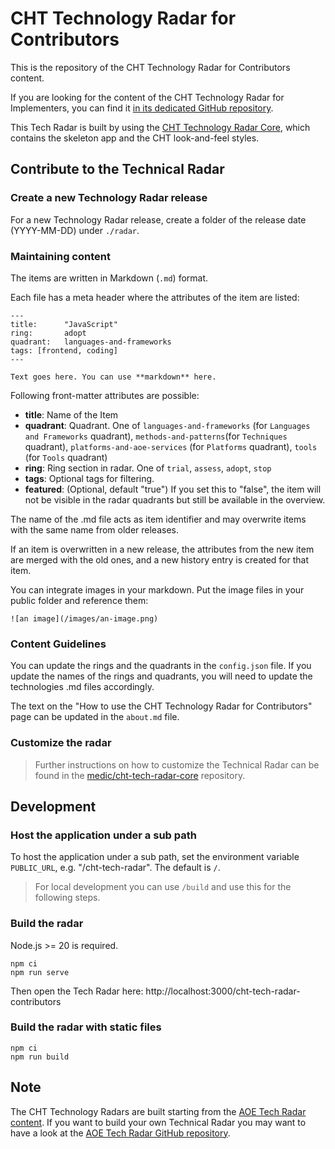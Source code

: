 # CHT Technology Radar for Contributors
This is the repository of the CHT Technology Radar for Contributors content.

If you are looking for the content of the CHT Technology Radar for Implementers, you can find it [in its dedicated GitHub repository](https://github.com/medic/cht-tech-radar-implementers). 

This Tech Radar is built by using the [CHT Technology Radar Core](https://github.com/medic/cht-tech-radar-core), which contains the skeleton app and the CHT look-and-feel styles. 

## Contribute to the Technical Radar

### Create a new Technology Radar release
For a new Technology Radar release, create a folder of the release date (YYYY-MM-DD) under `./radar`.

### Maintaining content
The items are written in Markdown (`.md`) format.

Each file has a meta header where the attributes of the item are listed:

```
---
title:      "JavaScript"
ring:       adopt
quadrant:   languages-and-frameworks
tags: [frontend, coding]
---

Text goes here. You can use **markdown** here.
```

Following front-matter attributes are possible:

- **title**: Name of the Item
- **quadrant**: Quadrant. One of `languages-and-frameworks` (for `Languages and Frameworks` quadrant),
  `methods-and-patterns`(for `Techniques` quadrant), `platforms-and-aoe-services` 
(for `Platforms` quadrant), `tools` (for `Tools` quadrant)
- **ring**: Ring section in radar. One of `trial`, `assess`, `adopt`, `stop`
- **tags**: Optional tags for filtering.
- **featured**: (Optional, default "true") If you set this to "false", the item
  will not be visible in the radar quadrants but still be available in the overview.

The name of the .md file acts as item identifier and may overwrite items with
the same name from older releases.

If an item is overwritten in a new release, the attributes from the new item are
merged with the old ones, and a new history entry is created for that item.

You can integrate images in your markdown. Put the image files in your public folder and reference them:

```
![an image](/images/an-image.png)
```

### Content Guidelines
You can update the rings and the quadrants in the `config.json` file. If you update the names of the rings and quadrants,
you will need to update the technologies .md files accordingly.

The text on the "How to use the CHT Technology Radar for Contributors" page can be updated in the `about.md` file.

### Customize the radar
> Further instructions on how to customize the Technical Radar can be found in the [medic/cht-tech-radar-core](https://github.com/medic/cht-tech-radar-core) repository.

## Development

### Host the application under a sub path
To host the application under a sub path, set the environment variable `PUBLIC_URL`, e.g. "/cht-tech-radar".
The default is `/`.

> For local development you can use `/build` and use this for the following steps. 


### Build the radar
Node.js >= 20 is required.

```
npm ci
npm run serve
```

Then open the Tech Radar here: http://localhost:3000/cht-tech-radar-contributors

### Build the radar with static files
```
npm ci
npm run build
```

## Note
The CHT Technology Radars are built starting from the [AOE Tech Radar content](https://www.aoe.com/techradar/index.html).
If you want to build your own Technical Radar you may want to have a look at the [AOE Tech Radar GitHub repository](https://github.com/AOEpeople/aoe_technology_radar).
